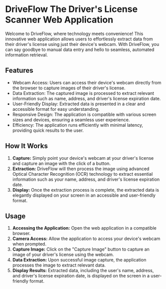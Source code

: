 # DriveFlow The Driver's License Scanner Web Application

Welcome to DriveFlow, where technology meets convenience! This innovative web application allows users to effortlessly extract data from their driver's license using just their device's webcam. With DriveFlow, you can say goodbye to manual data entry and hello to seamless, automated information retrieval.

## Features
- Webcam Access: Users can access their device's webcam directly from the browser to capture images of their driver's license.
- Data Extraction: The captured image is processed to extract relevant information such as name, address, and driver's license expiration date.
- User-Friendly Display: Extracted data is presented in a clear and accessible format for easy understanding.
- Responsive Design: The application is compatible with various screen sizes and devices, ensuring a seamless user experience.
- Efficiency: The application runs efficiently with minimal latency, providing quick results to the user.


## How It Works
1. **Capture:** Simply point your device's webcam at your driver's license and capture an image with the click of a button.
2. **Extraction:** DriveFlow will then process the image using advanced Optical Character Recognition (OCR) technology to extract essential information such as your name, address, and driver's license expiration date.
3. **Display:** Once the extraction process is complete, the extracted data is elegantly displayed on your screen in an accessible and user-friendly format.

## Usage
1. **Accessing the Application:** Open the web application in a compatible browser.
2. **Camera Access:** Allow the application to access your device's webcam when prompted.
3. **Capture Image:** Click on the "Capture Image" button to capture an image of your driver's license using the webcam.
4. **Data Extraction:** Upon successful image capture, the application processes the image to extract relevant data.
5. **Display Results:** Extracted data, including the user's name, address, and driver's license expiration date, is displayed on the screen in a user-friendly format.